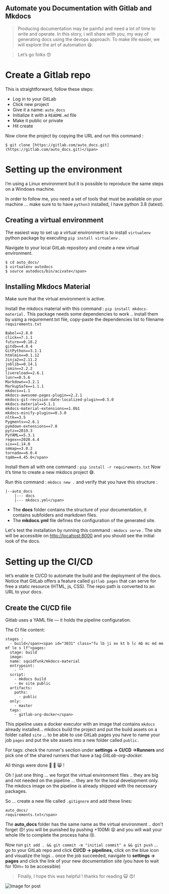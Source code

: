 ## Automate you Documentation with Gitlab and Mkdocs



> Producing documentation may be painful and need a lot of time to write and operate. In this story, i will share with you, my way of generating docs using the devops approach. To make life easier, we will explore the art of automation 😃.

> Let’s go folks 😙

# Create a Gitlab repo

This is straightforward, follow these steps:

*   Log in to your GitLab
*   Click new project
*   Give it a name: `auto_docs`
*   Initialize it with a `README.md` file
*   Make it public or private
*   Hit create

Now clone the project by copying the URL and run this command :


```
$ git clone [https://gitlab.com/auto_docs.git](https://gitlab.com/auto_docs.git)</span>
```


# Setting up the environment

I’m using a Linux environment but it is possible to reproduce the same steps on a Windows machine.

In order to follow me, you need a set of tools that must be available on your machine … make sure to to have `python3` installed, I have python 3.8 (latest).

## Creating a virtual environment

The easiest way to set up a virtual environment is to install `virtualenv` python package by executing `pip install virtualenv` .

Navigate to your local GitLab repository and create a new virtual environment.


```
$ cd auto_docs/
$ virtualenv autodocs
$ source autodocs/bin/acivate</span>
```


## Installing Mkdocs Material

Make sure that the virtual environment is active.

Install the mkdocs material with this command : `pip install mkdocs-material.`
This package needs some dependencies to work .. install them by using a requirement.txt file, copy-paste the dependencies list to filename `requirements.txt`


```
Babel==2.8.0
click==7.1.1
future==0.18.2
gitdb==4.0.4
GitPython==3.1.1
htmlmin==0.1.12
Jinja2==2.11.2
joblib==0.14.1
jsmin==2.2.2
livereload==2.6.1
lunr==0.5.6
Markdown==3.2.1
MarkupSafe==1.1.1
mkdocs==1.1
mkdocs-awesome-pages-plugin==2.2.1
mkdocs-git-revision-date-localized-plugin==0.5.0
mkdocs-material==5.1.1
mkdocs-material-extensions==1.0b1
mkdocs-minify-plugin==0.3.0
nltk==3.5
Pygments==2.6.1
pymdown-extensions==7.0
pytz==2019.3
PyYAML==5.3.1
regex==2020.4.4
six==1.14.0
smmap==3.0.2
tornado==6.0.4
tqdm==4.45.0</span>
```


Install them all with one command : `pip install -r requirements.txt`
Now it’s time to create a new mkdocs project 😅.

Run this command : `mkdocs new .` and verify that you have this structure :


```
|--auto_docs
    |--- docs
    |--- mkdocs.yml</span>
```


*   The **docs** folder contains the structure of your documentation, it contains subfolders and markdown files.
*   The **mkdocs.yml** file defines the configuration of the generated site.

Let's test the installation by running this command : `mkdocs serve` . The site will be accessible on [http://locahost:8000](http://locahost:8000) and you should see the initial look of the docs.

# Setting up the CI/CD

let’s enable le CI/CD to automate the build and the deployment of the docs. Notice that GitLab offers a feature called `gitlab pages` that can serve for free a static resource (HTML, js, CSS). The repo path is converted to an URL to your docs.

## Create the CI/CD file

Gitlab uses a YAML file — it holds the pipeline configuration.

The CI file content:


```
stages :
  - build</span><span id="3031" class="fu lb ji ex kt b lc mb mc md me mf le s lf">pages:
  stage: build
  image:
  name: squidfunk/mkdocs-material
  entrypoint:
    - ""
  script:
    - mkdocs build
    - mv site public
  artifacts:
    paths:
      - public
  only:
    - master
  tags:
    - gitlab-org-docker</span>
```


This pipeline uses a docker executor with an image that contains `mkdocs` already installed… mkdocs build the project and put the build assets on a folder called `site` … to be able to use GitLab pages you have to name your job `pages` and put the site assets into a new folder called `public.`

For tags: check the runner's section under **settings → CI/CD →Runners** and pick one of the shared runners that have a tag _GitLab-org-docker._

All things were done 🎉 🎉 😸 !

Oh ! just one thing … we forgot the virtual environment files .. they are big and not needed on the pipeline … they are for the local development only. The mkdocs image on the pipeline is already shipped with the necessary packages.

So … create a new file called `.gitignore` and add these lines:


```
auto_docs/ 
requirements.txt</span>
```


The **auto_docs** folder has the same name as the virtual environment .. don't forget 😠! you will be punished by pushing +100Mi 😝 and you will wait your whole life to complete the process haha 😢.

Now run `git add . && git commit -m "initial commit" a && git push` … go to your GitLab repo and click **CI/CD → pipelines,** click on the blue icon and visualize the logs .. once the job succeeded, navigate to **settings -> pages** and click the link of your new documentation site (you have to wait for 10m~ to be accessible)

> Finally, I hope this was helpful ! thanks for reading 😺 😍!

![Image for post](https://miro.medium.com/max/60/0*Piks8Tu6xUYpF4DU?q=20)

